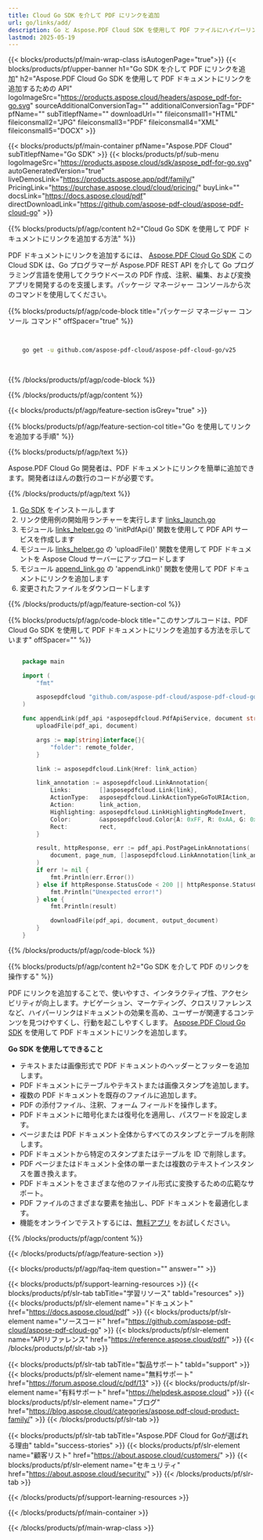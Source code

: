 ```yaml
---
title: Cloud Go SDK を介して PDF にリンクを追加
url: go/links/add/
description: Go と Aspose.PDF Cloud SDK を使用して PDF ファイルにハイパーリンクを挿入します。
lastmod: 2025-05-19
---
```


{{< blocks/products/pf/main-wrap-class isAutogenPage="true">}}
{{< blocks/products/pf/upper-banner h1="Go SDK を介して PDF にリンクを追加" h2="Aspose.PDF Cloud Go SDK を使用して PDF ドキュメントにリンクを追加するための API" logoImageSrc="https://products.aspose.cloud/headers/aspose_pdf-for-go.svg" sourceAdditionalConversionTag="" additionalConversionTag="PDF" pfName="" subTitlepfName="" downloadUrl="" fileiconsmall1="HTML" fileiconsmall2="JPG" fileiconsmall3="PDF" fileiconsmall4="XML" fileiconsmall5="DOCX" >}}

{{< blocks/products/pf/main-container pfName="Aspose.PDF Cloud" subTitlepfName="Go SDK" >}}
{{< blocks/products/pf/sub-menu logoImageSrc="https://products.aspose.cloud/sdk/aspose_pdf-for-go.svg"
autoGeneratedVersion="true"
liveDemosLink="https://products.aspose.app/pdf/family/" PricingLink="https://purchase.aspose.cloud/cloud/pricing/" buyLink="" docsLink="https://docs.aspose.cloud/pdf"  directDownloadLink="https://github.com/aspose-pdf-cloud/aspose-pdf-cloud-go" >}}

{{% blocks/products/pf/agp/content h2="Cloud Go SDK を使用して PDF ドキュメントにリンクを追加する方法" %}}

PDF ドキュメントにリンクを追加するには、
[Aspose.PDF Cloud Go SDK](https://products.aspose.cloud/pdf/go/)
この Cloud SDK は、Go プログラマーが Aspose.PDF REST API を介して Go プログラミング言語を使用してクラウドベースの PDF 作成、注釈、編集、および変換アプリを開発するのを支援します。パッケージ マネージャー コンソールから次のコマンドを使用してください。

{{% blocks/products/pf/agp/code-block title="パッケージ マネージャー コンソール コマンド" offSpacer="true" %}}

```bash

     
    go get -u github.com/aspose-pdf-cloud/aspose-pdf-cloud-go/v25
     
     
```

{{% /blocks/products/pf/agp/code-block %}}

{{% /blocks/products/pf/agp/content %}}

{{< blocks/products/pf/agp/feature-section isGrey="true" >}}

{{% blocks/products/pf/agp/feature-section-col title="Go を使用してリンクを追加する手順" %}}

{{% blocks/products/pf/agp/text %}}

Aspose.PDF Cloud Go 開発者は、PDF ドキュメントにリンクを簡単に追加できます。開発者はほんの数行のコードが必要です。

{{% /blocks/products/pf/agp/text %}}

1. [Go SDK](https://github.com/aspose-pdf-cloud/aspose-pdf-cloud-go) をインストールします
1. リンク使用例の開始用ランチャーを実行します [links_launch.go](https://github.com/aspose-pdf-cloud/aspose-pdf-cloud-go/blob/master/uses_cases/links/links_launch.go)
1. モジュール [links_helper.go](https://github.com/aspose-pdf-cloud/aspose-pdf-cloud-go/blob/master/uses_cases/links/links_helper.go) の 'initPdfApi()' 関数を使用して PDF API サービスを作成します
1. モジュール [links_helper.go](https://github.com/aspose-pdf-cloud/aspose-pdf-cloud-go/blob/master/uses_cases/links/links_helper.go) の 'uploadFile()' 関数を使用して PDF ドキュメントを Aspose Cloud サーバーにアップロードします
1. モジュール [append_link.go](https://github.com/aspose-pdf-cloud/aspose-pdf-cloud-go/blob/master/uses_cases/links/append_link.go) の 'appendLink()' 関数を使用して PDF ドキュメントにリンクを追加します
1. 変更されたファイルをダウンロードします

{{% /blocks/products/pf/agp/feature-section-col %}}

{{% blocks/products/pf/agp/code-block title="このサンプルコードは、PDF Cloud Go SDK を使用して PDF ドキュメントにリンクを追加する方法を示しています" offSpacer="" %}}

```go

    package main

    import (
        "fmt"

        asposepdfcloud "github.com/aspose-pdf-cloud/aspose-pdf-cloud-go/v25"
    )

    func appendLink(pdf_api *asposepdfcloud.PdfApiService, document string, output_document string, page_num int32, link_action string, rect *asposepdfcloud.Rectangle, remote_folder string) {
        uploadFile(pdf_api, document)

        args := map[string]interface{}{
            "folder": remote_folder,
        }

        link := asposepdfcloud.Link{Href: link_action}

        link_annotation := asposepdfcloud.LinkAnnotation{
            Links:        []asposepdfcloud.Link{link},
            ActionType:   asposepdfcloud.LinkActionTypeGoToURIAction,
            Action:       link_action,
            Highlighting: asposepdfcloud.LinkHighlightingModeInvert,
            Color:        &asposepdfcloud.Color{A: 0xFF, R: 0xAA, G: 0x00, B: 0x00},
            Rect:         rect,
        }

        result, httpResponse, err := pdf_api.PostPageLinkAnnotations(
            document, page_num, []asposepdfcloud.LinkAnnotation{link_annotation}, args,
        )
        if err != nil {
            fmt.Println(err.Error())
        } else if httpResponse.StatusCode < 200 || httpResponse.StatusCode > 299 {
            fmt.Println("Unexpected error!")
        } else {
            fmt.Println(result)

            downloadFile(pdf_api, document, output_document)
        }
    }
```

{{% /blocks/products/pf/agp/code-block %}}

{{% blocks/products/pf/agp/content h2="Go SDK を介して PDF のリンクを操作する" %}}

PDF にリンクを追加することで、使いやすさ、インタラクティブ性、アクセシビリティが向上します。ナビゲーション、マーケティング、クロスリファレンスなど、ハイパーリンクはドキュメントの効果を高め、ユーザーが関連するコンテンツを見つけやすくし、行動を起こしやすくします。
[Aspose.PDF Cloud Go SDK](https://products.aspose.cloud/pdf/go/) を使用して PDF ドキュメントにリンクを追加します。

**Go SDK を使用してできること**

+ テキストまたは画像形式で PDF ドキュメントのヘッダーとフッターを追加します。
+ PDF ドキュメントにテーブルやテキストまたは画像スタンプを追加します。
+ 複数の PDF ドキュメントを既存のファイルに追加します。
+ PDF の添付ファイル、注釈、フォーム フィールドを操作します。
+ PDF ドキュメントに暗号化または復号化を適用し、パスワードを設定します。
+ ページまたは PDF ドキュメント全体からすべてのスタンプとテーブルを削除します。
+ PDF ドキュメントから特定のスタンプまたはテーブルを ID で削除します。
+ PDF ページまたはドキュメント全体の単一または複数のテキストインスタンスを置き換えます。
+ PDF ドキュメントをさまざまな他のファイル形式に変換するための広範なサポート。
+ PDF ファイルのさまざまな要素を抽出し、PDF ドキュメントを最適化します。
+ 機能をオンラインでテストするには、[無料アプリ](https://products.aspose.app/pdf/family) をお試しください。

{{% /blocks/products/pf/agp/content %}}

{{< /blocks/products/pf/agp/feature-section >}}

{{< blocks/products/pf/agp/faq-item question="" answer="" >}}

{{< blocks/products/pf/support-learning-resources >}}
{{< blocks/products/pf/slr-tab tabTitle="学習リソース" tabId="resources" >}}
{{< blocks/products/pf/slr-element name="ドキュメント" href="https://docs.aspose.cloud/pdf" >}}
{{< blocks/products/pf/slr-element name="ソースコード" href="https://github.com/aspose-pdf-cloud/aspose-pdf-cloud-go" >}}
{{< blocks/products/pf/slr-element name="APIリファレンス" href="https://reference.aspose.cloud/pdf/" >}}
{{< /blocks/products/pf/slr-tab >}}

{{< blocks/products/pf/slr-tab tabTitle="製品サポート" tabId="support" >}}
{{< blocks/products/pf/slr-element name="無料サポート" href="https://forum.aspose.cloud/c/pdf/13" >}}
{{< blocks/products/pf/slr-element name="有料サポート" href="https://helpdesk.aspose.cloud" >}}
{{< blocks/products/pf/slr-element name="ブログ" href="https://blog.aspose.cloud/categories/aspose.pdf-cloud-product-family/" >}}
{{< /blocks/products/pf/slr-tab >}}

{{< blocks/products/pf/slr-tab tabTitle="Aspose.PDF Cloud for Goが選ばれる理由" tabId="success-stories" >}}
{{< blocks/products/pf/slr-element name="顧客リスト" href="https://about.aspose.cloud/customers/" >}}
{{< blocks/products/pf/slr-element name="セキュリティ" href="https://about.aspose.cloud/security/" >}}
{{< /blocks/products/pf/slr-tab >}}

{{< /blocks/products/pf/support-learning-resources >}}

{{< /blocks/products/pf/main-container >}}

{{< /blocks/products/pf/main-wrap-class >}}



